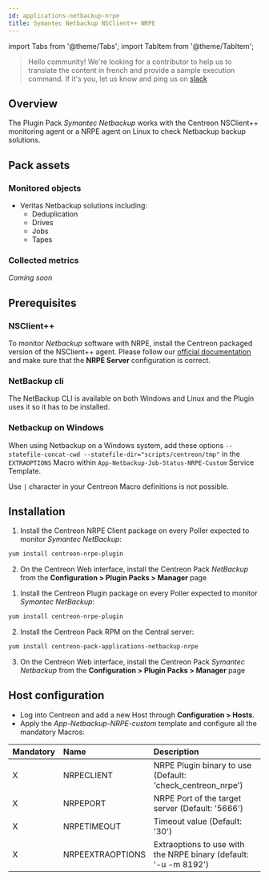```yaml
---
id: applications-netbackup-nrpe
title: Symantec Netbackup NSClient++ NRPE
---
```

import Tabs from '@theme/Tabs';
import TabItem from '@theme/TabItem';


> Hello community! We're looking for a contributor to help us to translate the 
content in french and provide a sample execution command. If it's you, let us 
know and ping us on [slack](https://centreon.slack.com)

## Overview

The Plugin Pack *Symantec Netbackup* works with the Centreon NSClient++ monitoring
agent or a NRPE agent on Linux to check Netbackup backup solutions.

## Pack assets

### Monitored objects

* Veritas Netbackup solutions including: 
    * Deduplication
    * Drives
    * Jobs 
    * Tapes

### Collected metrics

*Coming soon* 

## Prerequisites

### NSClient++

To monitor *Netbackup* software with NRPE, install the Centreon packaged version 
of the NSClient++ agent. Please follow our [official documentation](/docs/tutorials/centreon-nsclient-tutorial) 
and make sure that the **NRPE Server** configuration is correct. 

### NetBackup cli

The NetBackup CLI is available on both Windows and Linux and the Plugin uses it so it
has to be installed.

### Netbackup on Windows

When using Netbackup on a Windows system, add these options `--statefile-concat-cwd
--statefile-dir="scripts/centreon/tmp"` in the `EXTRAOPTIONS` Macro within
`App-Netbackup-Job-Status-NRPE-Custom` Service Template. 

Use `|` character in your Centreon Macro definitions is not possible. 

## Installation 

<Tabs groupId="sync">
<TabItem value="Online License" label="Online License">

1. Install the Centreon NRPE Client package on every Poller expected to monitor *Symantec NetBackup*:

```bash
yum install centreon-nrpe-plugin
```

2. On the Centreon Web interface, install the Centreon Pack *NetBackup* 
from the **Configuration > Plugin Packs > Manager** page

</TabItem>
<TabItem value="Offline License" label="Offline License">

1. Install the Centreon Plugin package on every Poller expected to monitor *Symantec NetBackup*:

```bash
yum install centreon-nrpe-plugin
```

2. Install the Centreon Pack RPM on the Central server:

```bash
yum install centreon-pack-applications-netbackup-nrpe
```

3. On the Centreon Web interface, install the Centreon Pack *Symantec Netbackup* 
from the **Configuration > Plugin Packs > Manager** page

</TabItem>
</Tabs>

## Host configuration

* Log into Centreon and add a new Host through **Configuration > Hosts**.
* Apply the *App-Netbackup-NRPE-custom* template and configure all the mandatory Macros:

| Mandatory | Name             | Description                                                      |
|:----------|:-----------------|:---------------------------------------------------------------- |
| X         | NRPECLIENT       | NRPE Plugin binary to use (Default: 'check_centreon_nrpe')       |
| X         | NRPEPORT         | NRPE Port of the target server (Default: '5666')                 |
| X         | NRPETIMEOUT      | Timeout value (Default: '30')                                    |
| X         | NRPEEXTRAOPTIONS | Extraoptions to use with the NRPE binary (default: '-u -m 8192') |